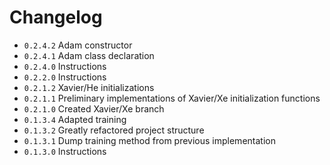 # Changelog

- ``0.2.4.2`` Adam constructor
- ``0.2.4.1`` Adam class declaration
- ``0.2.4.0`` Instructions
- ``0.2.2.0`` Instructions
- ``0.2.1.2``   Xavier/He initializations 
- ``0.2.1.1``   Preliminary implementations of Xavier/Xe initialization functions
- ``0.2.1.0``   Created Xavier/Xe branch
- ``0.1.3.4``   Adapted training
- ``0.1.3.2``   Greatly refactored project structure
- ``0.1.3.1``   Dump training method from previous implementation
- ``0.1.3.0``   Instructions